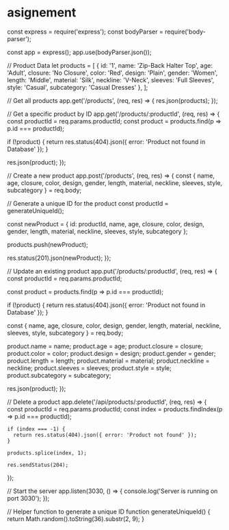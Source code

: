 # asignement
const express = require('express');
const bodyParser = require('body-parser');

const app = express();
app.use(bodyParser.json());

// Product Data
let products = [
  {
    id: '1',
    name: 'Zip-Back Halter Top',
    age: 'Adult',
    closure: 'No Closure',
    color: 'Red',
    design: 'Plain',
    gender: 'Women',
    length: 'Middle',
    material: 'Silk',
    neckline: 'V-Neck',
    sleeves: 'Full Sleeves',
    style: 'Casual',
    subcategory: 'Casual Dresses'
  },
];

// Get all products
app.get('/products', (req, res) => {
  res.json(products);
});

// Get a specific product by ID
app.get('/products/:productId', (req, res) => {
  const productId = req.params.productId;
  const product = products.find(p => p.id === productId);

  if (!product) {
    return res.status(404).json({ error: 'Product not found in Database' });
  }

  res.json(product);
});

// Create a new product
app.post('/products', (req, res) => {
  const {
    name,
    age,
    closure,
    color,
    design,
    gender,
    length,
    material,
    neckline,
    sleeves,
    style,
    subcategory
  } = req.body;

  // Generate a unique ID for the product
  const productId = generateUniqueId();

  const newProduct = {
    id: productId,
    name,
    age,
    closure,
    color,
    design,
    gender,
    length,
    material,
    neckline,
    sleeves,
    style,
    subcategory
  };

  products.push(newProduct);

  res.status(201).json(newProduct);
});

// Update an existing product
app.put('/products/:productId', (req, res) => {
  const productId = req.params.productId;

  const product = products.find(p => p.id === productId);

  if (!product) {
    return res.status(404).json({ error: 'Product not found in  Database' });
  }

  const {
    name,
    age,
    closure,
    color,
    design,
    gender,
    length,
    material,
    neckline,
    sleeves,
    style,
    subcategory
  } = req.body;

  product.name = name;
  product.age = age;
  product.closure = closure;
  product.color = color;
  product.design = design;
  product.gender = gender;
  product.length = length;
  product.material = material;
  product.neckline = neckline;
  product.sleeves = sleeves;
  product.style = style;
  product.subcategory = subcategory;

  res.json(product);
});

// Delete a product
app.delete('/api/products/:productId', (req, res) => {
    const productId = req.params.productId;
    const index = products.findIndex(p => p.id === productId);
  
    if (index === -1) {
      return res.status(404).json({ error: 'Product not found' });
    }
  
    products.splice(index, 1);
  
    res.sendStatus(204);
  });

// Start the server
app.listen(3030, () => {
  console.log('Server is running on port 3030');
});

// Helper function to generate a unique ID
function generateUniqueId() {
  return Math.random().toString(36).substr(2, 9);
}
